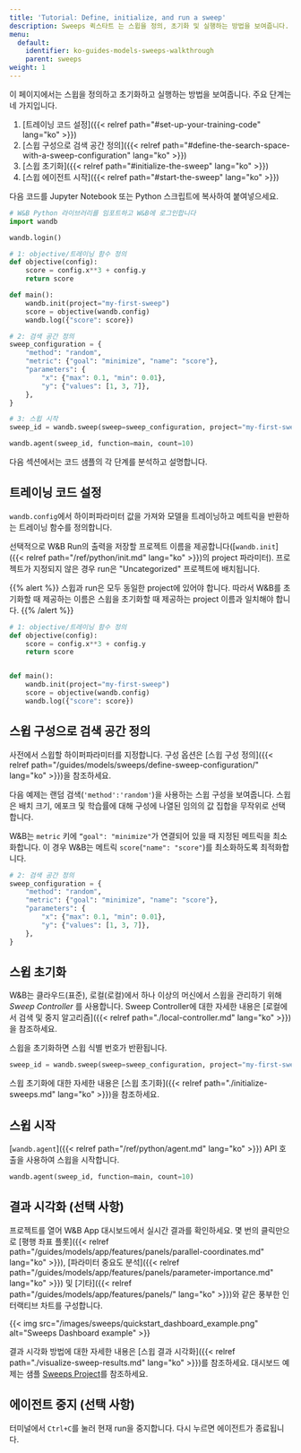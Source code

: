```yaml
---
title: 'Tutorial: Define, initialize, and run a sweep'
description: Sweeps 퀵스타트 는 스윕을 정의, 초기화 및 실행하는 방법을 보여줍니다. 주요 단계는 다음과 같습니다.
menu:
  default:
    identifier: ko-guides-models-sweeps-walkthrough
    parent: sweeps
weight: 1
---
```


이 페이지에서는 스윕을 정의하고 초기화하고 실행하는 방법을 보여줍니다. 주요 단계는 네 가지입니다.

1. [트레이닝 코드 설정]({{< relref path="#set-up-your-training-code" lang="ko" >}})
2. [스윕 구성으로 검색 공간 정의]({{< relref path="#define-the-search-space-with-a-sweep-configuration" lang="ko" >}})
3. [스윕 초기화]({{< relref path="#initialize-the-sweep" lang="ko" >}})
4. [스윕 에이전트 시작]({{< relref path="#start-the-sweep" lang="ko" >}})

다음 코드를 Jupyter Notebook 또는 Python 스크립트에 복사하여 붙여넣으세요.

```python
# W&B Python 라이브러리를 임포트하고 W&B에 로그인합니다
import wandb

wandb.login()

# 1: objective/트레이닝 함수 정의
def objective(config):
    score = config.x**3 + config.y
    return score

def main():
    wandb.init(project="my-first-sweep")
    score = objective(wandb.config)
    wandb.log({"score": score})

# 2: 검색 공간 정의
sweep_configuration = {
    "method": "random",
    "metric": {"goal": "minimize", "name": "score"},
    "parameters": {
        "x": {"max": 0.1, "min": 0.01},
        "y": {"values": [1, 3, 7]},
    },
}

# 3: 스윕 시작
sweep_id = wandb.sweep(sweep=sweep_configuration, project="my-first-sweep")

wandb.agent(sweep_id, function=main, count=10)
```

다음 섹션에서는 코드 샘플의 각 단계를 분석하고 설명합니다.

## 트레이닝 코드 설정
`wandb.config`에서 하이퍼파라미터 값을 가져와 모델을 트레이닝하고 메트릭을 반환하는 트레이닝 함수를 정의합니다.

선택적으로 W&B Run의 출력을 저장할 프로젝트 이름을 제공합니다([`wandb.init`]({{< relref path="/ref/python/init.md" lang="ko" >}})의 project 파라미터). 프로젝트가 지정되지 않은 경우 run은 "Uncategorized" 프로젝트에 배치됩니다.

{{% alert %}}
스윕과 run은 모두 동일한 project에 있어야 합니다. 따라서 W&B를 초기화할 때 제공하는 이름은 스윕을 초기화할 때 제공하는 project 이름과 일치해야 합니다.
{{% /alert %}}

```python
# 1: objective/트레이닝 함수 정의
def objective(config):
    score = config.x**3 + config.y
    return score


def main():
    wandb.init(project="my-first-sweep")
    score = objective(wandb.config)
    wandb.log({"score": score})
```

## 스윕 구성으로 검색 공간 정의

사전에서 스윕할 하이퍼파라미터를 지정합니다. 구성 옵션은 [스윕 구성 정의]({{< relref path="/guides/models/sweeps/define-sweep-configuration/" lang="ko" >}})을 참조하세요.

다음 예제는 랜덤 검색(`'method':'random'`)을 사용하는 스윕 구성을 보여줍니다. 스윕은 배치 크기, 에포크 및 학습률에 대해 구성에 나열된 임의의 값 집합을 무작위로 선택합니다.

W&B는 `metric` 키에 `“goal": "minimize"`가 연결되어 있을 때 지정된 메트릭을 최소화합니다. 이 경우 W&B는 메트릭 `score`(`"name": "score"`)를 최소화하도록 최적화합니다.

```python
# 2: 검색 공간 정의
sweep_configuration = {
    "method": "random",
    "metric": {"goal": "minimize", "name": "score"},
    "parameters": {
        "x": {"max": 0.1, "min": 0.01},
        "y": {"values": [1, 3, 7]},
    },
}
```

## 스윕 초기화

W&B는 클라우드(표준), 로컬(로컬)에서 하나 이상의 머신에서 스윕을 관리하기 위해 _Sweep Controller_ 를 사용합니다. Sweep Controller에 대한 자세한 내용은 [로컬에서 검색 및 중지 알고리즘]({{< relref path="./local-controller.md" lang="ko" >}})을 참조하세요.

스윕을 초기화하면 스윕 식별 번호가 반환됩니다.

```python
sweep_id = wandb.sweep(sweep=sweep_configuration, project="my-first-sweep")
```

스윕 초기화에 대한 자세한 내용은 [스윕 초기화]({{< relref path="./initialize-sweeps.md" lang="ko" >}})을 참조하세요.

## 스윕 시작

[`wandb.agent`]({{< relref path="/ref/python/agent.md" lang="ko" >}}) API 호출을 사용하여 스윕을 시작합니다.

```python
wandb.agent(sweep_id, function=main, count=10)
```

## 결과 시각화 (선택 사항)

프로젝트를 열어 W&B App 대시보드에서 실시간 결과를 확인하세요. 몇 번의 클릭만으로 [평행 좌표 플롯]({{< relref path="/guides/models/app/features/panels/parallel-coordinates.md" lang="ko" >}}), [파라미터 중요도 분석]({{< relref path="/guides/models/app/features/panels/parameter-importance.md" lang="ko" >}}) 및 [기타]({{< relref path="/guides/models/app/features/panels/" lang="ko" >}})와 같은 풍부한 인터랙티브 차트를 구성합니다.

{{< img src="/images/sweeps/quickstart_dashboard_example.png" alt="Sweeps Dashboard example" >}}

결과 시각화 방법에 대한 자세한 내용은 [스윕 결과 시각화]({{< relref path="./visualize-sweep-results.md" lang="ko" >}})를 참조하세요. 대시보드 예제는 샘플 [Sweeps Project](https://wandb.ai/anmolmann/pytorch-cnn-fashion/sweeps/pmqye6u3)를 참조하세요.

## 에이전트 중지 (선택 사항)

터미널에서 `Ctrl+C`를 눌러 현재 run을 중지합니다. 다시 누르면 에이전트가 종료됩니다.
